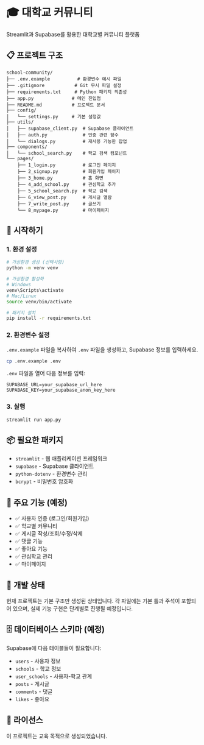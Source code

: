 # 🎓 대학교 커뮤니티

Streamlit과 Supabase를 활용한 대학교별 커뮤니티 플랫폼

## 📋 프로젝트 구조

```
school-community/
├── .env.example          # 환경변수 예시 파일
├── .gitignore           # Git 무시 파일 설정
├── requirements.txt     # Python 패키지 의존성
├── app.py              # 메인 진입점
├── README.md           # 프로젝트 문서
├── config/
│   └── settings.py     # 기본 설정값
├── utils/
│   ├── supabase_client.py  # Supabase 클라이언트
│   ├── auth.py             # 인증 관련 함수
│   └── dialogs.py          # 재사용 가능한 팝업
├── components/
│   └── school_search.py    # 학교 검색 컴포넌트
└── pages/
    ├── 1_login.py          # 로그인 페이지
    ├── 2_signup.py         # 회원가입 페이지
    ├── 3_home.py           # 홈 화면
    ├── 4_add_school.py     # 관심학교 추가
    ├── 5_school_search.py  # 학교 검색
    ├── 6_view_post.py      # 게시글 열람
    ├── 7_write_post.py     # 글쓰기
    └── 8_mypage.py         # 마이페이지
```

## 🚀 시작하기

### 1. 환경 설정

```bash
# 가상환경 생성 (선택사항)
python -m venv venv

# 가상환경 활성화
# Windows
venv\Scripts\activate
# Mac/Linux
source venv/bin/activate

# 패키지 설치
pip install -r requirements.txt
```

### 2. 환경변수 설정

`.env.example` 파일을 복사하여 `.env` 파일을 생성하고, Supabase 정보를 입력하세요.

```bash
cp .env.example .env
```

`.env` 파일을 열어 다음 정보를 입력:

```
SUPABASE_URL=your_supabase_url_here
SUPABASE_KEY=your_supabase_anon_key_here
```

### 3. 실행

```bash
streamlit run app.py
```

## 📦 필요한 패키지

- `streamlit` - 웹 애플리케이션 프레임워크
- `supabase` - Supabase 클라이언트
- `python-dotenv` - 환경변수 관리
- `bcrypt` - 비밀번호 암호화

## 🔧 주요 기능 (예정)

- ✅ 사용자 인증 (로그인/회원가입)
- ✅ 학교별 커뮤니티
- ✅ 게시글 작성/조회/수정/삭제
- ✅ 댓글 기능
- ✅ 좋아요 기능
- ✅ 관심학교 관리
- ✅ 마이페이지

## 📝 개발 상태

현재 프로젝트는 기본 구조만 생성된 상태입니다.
각 파일에는 기본 틀과 주석이 포함되어 있으며, 실제 기능 구현은 단계별로 진행될 예정입니다.

## 🗄️ 데이터베이스 스키마 (예정)

Supabase에 다음 테이블들이 필요합니다:

- `users` - 사용자 정보
- `schools` - 학교 정보
- `user_schools` - 사용자-학교 관계
- `posts` - 게시글
- `comments` - 댓글
- `likes` - 좋아요

## 📄 라이선스

이 프로젝트는 교육 목적으로 생성되었습니다.




